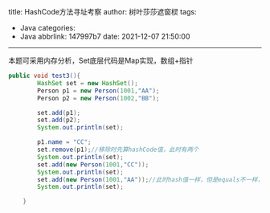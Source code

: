 title: HashCode方法寻址考察
author: 树叶莎莎遮窗棂
tags:
  - Java
categories:
  - Java
abbrlink: 147997b7
date: 2021-12-07 21:50:00
---
本题可采用内存分析，Set底层代码是Map实现，数组+指针

```java
public void test3(){
        HashSet set = new HashSet();
        Person p1 = new Person(1001,"AA");
        Person p2 = new Person(1002,"BB");

        set.add(p1);
        set.add(p2);
        System.out.println(set);

        p1.name = "CC";
        set.remove(p1);//移除时先算hashCode值，此时有两个
        System.out.println(set);
        set.add(new Person(1001,"CC"));
        System.out.println(set);
        set.add(new Person(1001,"AA"));//此时hash值一样，但是equals不一样，此时结果4个
        System.out.println(set);

    }
```